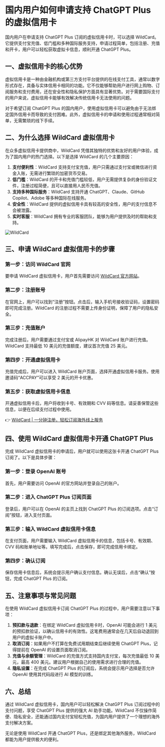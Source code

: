 # 国内用户如何申请支持 ChatGPT Plus 的虚拟信用卡

国内用户在申请支持 ChatGPT Plus 订阅的虚拟信用卡时，可以选择 WildCard。它提供支付宝充值、低门槛和多种国际服务支持，申请过程简单，包括注册、充值和开卡，用户可以轻松获取虚拟卡信息，顺利开通 ChatGPT Plus。

## 一、虚拟信用卡的核心优势

虚拟信用卡是一种由金融机构或第三方支付平台提供的在线支付工具，通常以数字形式存在，具备与实体信用卡相同的功能。它不仅能够帮助用户进行网上购物、订阅服务和支付费用，还在安全性和隐私保护方面具有显著优势。对于需要国际支付的用户来说，虚拟信用卡能够有效解决传统信用卡无法使用的问题。

对于希望订阅 ChatGPT Plus 的国内用户，使用虚拟信用卡可以避免由于无法绑定国外信用卡而导致的支付困难。此外，虚拟信用卡的申请和使用过程通常相对简单，无需繁琐的线下手续。

## 二、为什么选择 WildCard 虚拟信用卡

在众多虚拟信用卡提供商中，WildCard 凭借其独特的优势和友好的用户体验，成为了国内用户的热门选择。以下是选择 WildCard 的几个主要原因：

1. **支付便利性**：WildCard 支持支付宝充值，用户只需通过支付宝或微信进行资金入账，无需进行繁琐的加密货币交易。
2. **低门槛**：WildCard 的开卡和充值门槛较低，用户无需提供复杂的身份验证文件，注册过程简便，且可以直接用人民币充值。
3. **支持多种国际服务**：WildCard 支持开通 ChatGPT、Claude、GitHub Copilot、Adobe 等多种国际在线服务。
4. **安全性**：WildCard 提供的虚拟信用卡具有较高的安全性，用户的支付信息不会被泄露。
5. **实时客服**：WildCard 拥有专业的客服团队，能够为用户提供及时的帮助和支持。

![WildCard](https://bbtdd.com/img/88197221317.webp)

## 三、申请 WildCard 虚拟信用卡的步骤

### 第一步：访问 WildCard 官网
要申请 WildCard 虚拟信用卡，用户首先需要访问 [WildCard 官方网站](https://bbtdd.com/WildCard)。

### 第二步：注册账号
在官网上，用户可以找到“注册”按钮。点击后，输入手机号接收验证码，设置密码即可完成注册。WildCard 的注册过程不需要上传身份证明，保障了用户的隐私安全。

### 第三步：充值账户
完成注册后，用户需要通过支付宝或 AlipayHK 对 WildCard 账户进行充值。WildCard 支持最低 10 美元的充值额度，建议首次充值 25 美元。

### 第四步：开通虚拟信用卡
充值完成后，用户可以进入 WildCard 账户页面，选择开通虚拟信用卡服务。使用邀请码“ACCPAY”可以享受 2 美元的开卡优惠。

### 第五步：获取虚拟信用卡信息
开通虚拟信用卡后，用户将收到卡号、有效期和 CVV 码等信息。请妥善保管这些信息，以便在后续支付过程中使用。

👉 [WildCard | 一分钟注册，轻松订阅海外线上服务](https://bbtdd.com/WildCard)

## 四、使用 WildCard 虚拟信用卡开通 ChatGPT Plus

完成 WildCard 虚拟信用卡的申请后，用户就可以使用这张卡开通 ChatGPT Plus 订阅了。以下是具体步骤：

### 第一步：登录 OpenAI 账号
首先，用户需要访问 OpenAI 的官方网站并登录自己的账户。

### 第二步：进入 ChatGPT Plus 订阅页面
登录后，用户可以在 OpenAI 的主页上找到 ChatGPT Plus 的订阅选项。点击“订阅”按钮，进入支付页面。

### 第三步：输入 WildCard 虚拟信用卡信息
在支付页面，用户需要输入 WildCard 虚拟信用卡的信息，包括卡号、有效期、CVV 码和账单地址等。填写完成后，点击保存，即可完成信用卡绑定。

### 第四步：确认订阅
保存信用卡信息后，系统会提示用户确认支付信息。确认无误后，点击“确认”按钮，完成 ChatGPT Plus 的订阅。

## 五、注意事项与常见问题

在使用 WildCard 虚拟信用卡订阅 ChatGPT Plus 的过程中，用户需要注意以下事项：

1. **预扣款与退款**：在绑定 WildCard 虚拟信用卡时，OpenAI 可能会进行 1 美元的预扣款验证，以确认信用卡的有效性。这笔费用通常会在几天后自动退回到用户的虚拟卡账户中。
2. **取消订阅**：如果用户不打算在免费试用期结束后继续使用 ChatGPT Plus，记得提前在 OpenAI 的设置页面取消订阅。
3. **充值与余额管理**：WildCard 的充值方式支持国内支付宝，每次充值最低 10 美元，最高 400 美元。建议用户根据自己的使用需求进行合理的充值。
4. **隐私设置**：在完成 ChatGPT Plus 的订阅后，系统会提示用户选择是否允许 OpenAI 使用其代码段进行 AI 模型的训练。

## 六、总结

通过 WildCard 虚拟信用卡，国内用户可以轻松解决 ChatGPT Plus 订阅过程中的支付问题，享受 ChatGPT Plus 提供的强大 AI 助手功能。WildCard 不仅操作简便、隐私安全，还能通过国内支付宝轻松充值，为国内用户提供了一个理想的海外支付解决方案。

无论是使用 WildCard 开通 ChatGPT Plus，还是绑定其他海外服务，WildCard 都能为用户提供极大的便利。